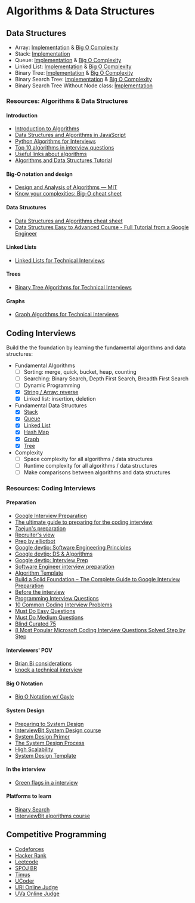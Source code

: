 # Algorithms & Data Structures

## Data Structures

- Array: [Implementation](computer_science/data_structures/array/list.py) & [Big O Complexity](computer_science/data_structures/array/big_o.py)
- Stack: [Implementation](computer_science/data_structures/stack/stack.py)
- Queue: [Implementation](computer_science/data_structures/queue/queue.py) & [Big O Complexity](computer_science/data_structures/queue/big_o.py)
- Linked List: [Implementation](computer_science/data_structures/linked_list/linked_list.py) & [Big O Complexity](computer_science/data_structures/linked_list/big_o.py)
- Binary Tree: [Implementation](computer_science/data_structures/binary_tree/binary_tree.py) & [Big O Complexity](computer_science/data_structures/binary_tree/big_o.py)
- Binary Search Tree: [Implementation](computer_science/data_structures/binary_search_tree/binary_search_tree.py) & [Big O Complexity](computer_science/data_structures/binary_search_tree/big_o.py)
- Binary Search Tree Without Node class: [Implementation](computer_science/data_structures/binary_search_tree_without_node/binary_search_tree.py)

### Resources: Algorithms & Data Structures

#### Introduction

- [Introduction to Algorithms](https://www.youtube.com/playlist?list=PLUl4u3cNGP63EdVPNLG3ToM6LaEUuStEY)
- [Data Structures and Algorithms in JavaScript](https://www.youtube.com/playlist?list=PLWKjhJtqVAbkso-IbgiiP48n-O-JQA9PJ)
- [Python Algorithms for Interviews](https://www.youtube.com/watch?v=p65AHm9MX80)
- [Top 10 algorithms in interview questions](https://www.geeksforgeeks.org/top-10-algorithms-in-interview-questions/)
- [Useful links about algorithms](https://leetcode.com/discuss/general-discussion/665604/important-and-useful-links-from-all-over-the-Leetcode)
- [Algorithms and Data Structures Tutorial](https://www.youtube.com/watch?v=8hly31xKli0&ab_channel=freeCodeCamp.org)

#### Big-O notation and design

- [Design and Analysis of Algorithms — MIT](https://www.youtube.com/playlist?list=PLUl4u3cNGP6317WaSNfmCvGym2ucw3oGp)
- [Know your complexities: Big-O cheat sheet](https://www.bigocheatsheet.com/)

#### Data Structures

- [Data Structures and Algorithms cheat sheet](https://github.com/TSiege/Tech-Interview-Cheat-Sheet)
- [Data Structures Easy to Advanced Course - Full Tutorial from a Google Engineer](https://www.youtube.com/watch?v=RBSGKlAvoiM)

#### Linked Lists

- [Linked Lists for Technical Interviews](https://www.youtube.com/watch?v=Hj_rA0dhr2I&ab_channel=freeCodeCamp.org)

#### Trees

- [Binary Tree Algorithms for Technical Interviews](https://www.youtube.com/watch?v=fAAZixBzIAI&ab_channel=freeCodeCamp.org)

#### Graphs

- [Graph Algorithms for Technical Interviews](https://www.youtube.com/watch?v=tWVWeAqZ0WU&ab_channel=freeCodeCamp.org)

## Coding Interviews

Build the the foundation by learning the fundamental algorithms and data structures:

- Fundamental Algorithms
  - [ ] Sorting: merge, quick, bucket, heap, counting
  - [ ] Searching: Binary Search, Depth First Search, Breadth First Search
  - [ ] Dynamic Programming
  - [x] [String / Array: reverse](computer_science/algorithms/reverse-string/reverse-string.js)
  - [x] Linked list: insertion, deletion
- Fundamental Data Structures
  - [x] [Stack](computer_science/data_structures/stack)
  - [x] [Queue](computer_science/data_structures/queue)
  - [x] [Linked List](computer_science/data_structures/linked_list)
  - [x] [Hash Map](computer_science/data_structures/hash_table)
  - [x] [Graph](computer_science/data_structures/graph)
  - [x] [Tree](computer_science/data_structures/binary_search_tree)
- Complexity
  - [ ] Space complexity for all algorithms / data structures
  - [ ] Runtime complexity for all algorithms / data structures
  - [ ] Make comparisons between algorithms and data structures

### Resources: Coding Interviews

#### Preparation

- [Google Interview Preparation](http://blog.gainlo.co/index.php/category/google-interview-preparation/)
- [The ultimate guide to preparing for the coding interview](https://medium.com/free-code-camp/the-ultimate-guide-to-preparing-for-the-coding-interview-183251ee36c9)
- [Taejun's preparation](https://qr.ae/TSJEJv)
- [Recruiter's view](https://qr.ae/TSJE3x)
- [Prep by elliotbot](https://old.reddit.com/r/cscareerquestions/comments/6278bi/my_journey_and_tips_29_gpa_at_a_noname_liberal/)
- [Google devtip: Software Engineering Principles](https://techdevguide.withgoogle.com/paths/principles/)
- [Google devtip: DS & Algorithms](https://techdevguide.withgoogle.com/paths/data-structures-and-algorithms/)
- [Google devtip: Interview Prep](https://techdevguide.withgoogle.com/paths/interview/)
- [Software Engineer interview preparation](https://www.mauriciopoppe.com/notes/misc/software-engineer-interview-preparation/)
- [Algorithm Template](https://docs.google.com/document/d/1TKNUaBdgzEoPaD8LNexz9JlquRKc1ZSBnNJuZmhFp4Y/edit)
- [Build a Solid Foundation – The Complete Guide to Google Interview Preparation](http://blog.gainlo.co/index.php/2017/02/24/chapter-2-build-solid-foundation-complete-guide-google-interview-preparation/)
- [Before the interview](http://blog.gainlo.co/index.php/2017/02/18/chapter-1-get-interview-google-complete-guide-google-interview-preparation/)
- [Programming Interview Questions](http://www.ardendertat.com/2012/01/09/programming-interview-questions/)
- [10 Common Coding Interview Problems](https://www.youtube.com/watch?v=Peq4GCPNC5c&ab_channel=freeCodeCamp.org)
- [Must Do Easy Questions](https://leetcode.com/list/xip8yt56)
- [Must Do Medium Questions](https://leetcode.com/list/xineettm)
- [Blind Curated 75](https://leetcode.com/list/x84cr1pj)
- [8 Most Popular Microsoft Coding Interview Questions Solved Step by Step](https://www.youtube.com/watch?v=1P3xh7CGSU8&ab_channel=SCALER)

#### Interviewers' POV

- [Brian Bi considerations](https://qr.ae/TSJE9l)
- [knock a technical interview](https://qr.ae/TSJEkK)

#### Big O Notation

- [Big O Notation w/ Gayle](https://www.youtube.com/watch?v=v4cd1O4zkGw&ab_channel=HackerRank)

#### System Design

- [Preparing to System Design](https://qr.ae/TSJEwu)
- [InterviewBit System Design course](https://www.interviewbit.com/courses/system-design/)
- [System Design Primer](https://github.com/donnemartin/system-design-primer)
- [The System Design Process](https://www.hiredintech.com/classrooms/system-design/lesson/55)
- [High Scalability](http://highscalability.com/)
- [System Design Template](https://leetcode.com/discuss/career/229177/My-System-Design-Template)

#### In the interview

- [Green flags in a interview](https://qr.ae/TSJEQA)

#### Platforms to learn

- [Binary Search](https://binarysearch.com/)
- [InterviewBit algorithms course](https://www.interviewbit.com/courses/programming/)

## Competitive Programming

- [Codeforces](competitive_programming/programming_contests/codeforces/div2)
- [Hacker Rank](competitive_programming/programming_contests/hacker_rank)
- [Leetcode](coding_interviews/leetcode)
- [SPOJ BR](competitive_programming/programming_contests/spoj_br)
- [Timus](competitive_programming/programming_contests/timus)
- [UCoder](competitive_programming/programming_contests/ucoder)
- [URI Online Judge](competitive_programming/programming_contests/uri)
- [UVa Online Judge](competitive_programming/programming_contests/uva)
